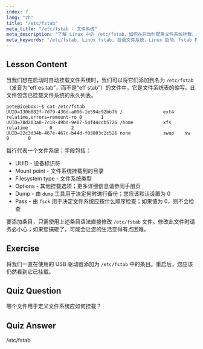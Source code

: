 ```yaml
---
index: 7
lang: "zh"
title: "/etc/fstab"
meta_title: "/etc/fstab - 文件系统"
meta_description: "了解 Linux 中的 /etc/fstab，如何在启动时配置文件系统挂载，以及管理设备条目。理解 fstab，适合初学者！"
meta_keywords: "/etc/fstab, Linux fstab, 挂载文件系统，Linux 启动，fstab 教程，初学者，指南"
---
```


## Lesson Content

当我们想在启动时自动挂载文件系统时，我们可以将它们添加到名为 `/etc/fstab`（发音为“eff es tab”，而不是“eff stab”）的文件中，它是文件系统表的缩写。此文件包含已挂载文件系统的永久列表。

```plaintext
pete@icebox:~$ cat /etc/fstab
UUID=130b882f-7d79-436d-a096-1e594c92bb76 /               ext4    relatime,errors=remount-ro 0       1
UUID=78d203a0-7c18-49bd-9e07-54f44cdb5726 /home           xfs     relatime        0       2
UUID=22c3d34b-467e-467c-b44d-f03803c2c526 none            swap    sw              0       0
```

每行代表一个文件系统；字段包括：

- UUID - 设备标识符
- Mount point - 文件系统挂载到的目录
- Filesystem type - 文件系统类型
- Options - 其他挂载选项；更多详细信息请参阅手册页
- Dump - 由 `dump` 工具用于决定何时进行备份；您应该默认设置为 0
- Pass - 由 `fsck` 用于决定文件系统应按什么顺序检查；如果值为 0，则不会检查

要添加条目，只需使用上述条目语法直接修改 `/etc/fstab` 文件。修改此文件时请务必小心；如果您搞砸了，可能会让您的生活变得有点困难。

## Exercise

将我们一直在使用的 USB 驱动器添加为 `/etc/fstab` 中的条目。重启后，您应该仍然看到它已挂载。

## Quiz Question

哪个文件用于定义文件系统应如何挂载？

## Quiz Answer

/etc/fstab
